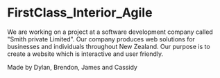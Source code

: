 # FirstClass_Interior_Agile
We are working on a project at a software development company called "Smith private Limited". Our company produces web solutions for businesses and individuals throughout New Zealand. 
Our purpose is to create a website which is interactive and user friendly.

Made by Dylan, Brendon, James and Cassidy

